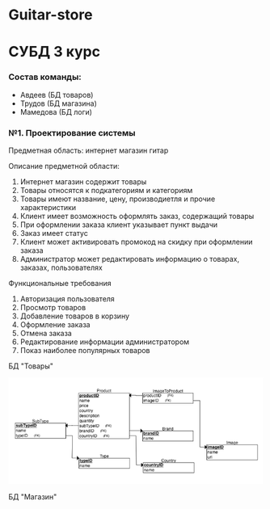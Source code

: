 # Guitar-store
# СУБД 3 курс 

### Состав команды:
- Авдеев (БД товаров)
- Трудов (БД магазина)
- Мамедова (БД логи)


### №1. Проектирование системы
Предметная область: интернет магазин гитар  

Описание предметной области:
1) Интернет магазин содержит товары
2) Товары относятся к подкатегориям и категориям
3) Товары имеют название, цену, производиетля и прочие характеристики
4) Клиент имеет возможность оформлять заказ, содержащий товары 
5) При оформлении заказа клиент указывает пункт выдачи  
6) Заказ имеет статус 
7) Клиент может активировать промокод на скидку при оформлении заказа
8) Администратор может редактировать информацию о товарах, заказах, пользователях

Функциональные требования
1) Авторизация пользователя 
2) Просмотр товаров 
3) Добавление товаров в корзину 
4) Оформление заказа 
5) Отмена заказа 
6) Редактирование информации администратором
7) Показ наиболее популярных товаров

БД "Товары"

![Реляционная схема БД "Товары"](/images/DB_Product_ERDPlus.png)

БД "Магазин"


























